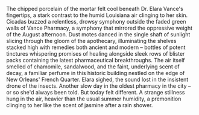 The chipped porcelain of the mortar felt cool beneath Dr. Elara Vance's fingertips, a stark contrast to the humid Louisiana air clinging to her skin.  Cicadas buzzed a relentless, drowsy symphony outside the faded green walls of Vance Pharmacy, a symphony that mirrored the oppressive weight of the August afternoon.  Dust motes danced in the single shaft of sunlight slicing through the gloom of the apothecary, illuminating the shelves stacked high with remedies both ancient and modern – bottles of potent tinctures whispering promises of healing alongside sleek rows of blister packs containing the latest pharmaceutical breakthroughs.  The air itself smelled of chamomile, sandalwood, and the faint, underlying scent of decay, a familiar perfume in this historic building nestled on the edge of New Orleans' French Quarter.  Elara sighed, the sound lost in the insistent drone of the insects.  Another slow day in the oldest pharmacy in the city – or so she'd always been told.  But today felt different.  A strange stillness hung in the air, heavier than the usual summer humidity, a premonition clinging to her like the scent of jasmine after a rain shower.
